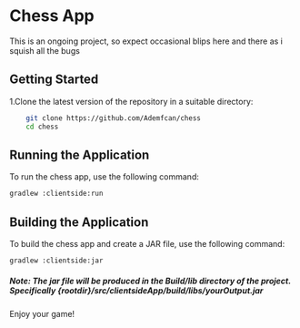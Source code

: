 # Chess App
This is an ongoing project, so expect occasional blips here and there as i squish all the bugs

## Getting Started
1.Clone the latest version of the repository in a suitable directory:

```bash
    git clone https://github.com/Ademfcan/chess
    cd chess
```

## Running the Application

To run the chess app, use the following command:
```bash
gradlew :clientside:run
```

## Building the Application

To build the chess app and create a JAR file, use the following command:

```bash
gradlew :clientside:jar
```
##### Note: The jar file will be produced in the Build/lib directory of the project. Specifically {rootdir}/src/clientsideApp/build/libs/yourOutput.jar

Enjoy your game! 
